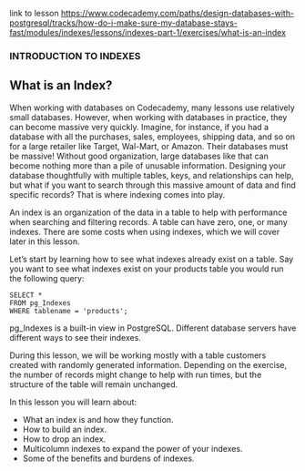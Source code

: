 link to lesson
https://www.codecademy.com/paths/design-databases-with-postgresql/tracks/how-do-i-make-sure-my-database-stays-fast/modules/indexes/lessons/indexes-part-1/exercises/what-is-an-index

### INTRODUCTION TO INDEXES

## What is an Index?

When working with databases on Codecademy, many lessons use relatively small databases. However, when working with databases in practice, they can become massive very quickly. Imagine, for instance, if you had a database with all the purchases, sales, employees, shipping data, and so on for a large retailer like Target, Wal-Mart, or Amazon. Their databases must be massive! Without good organization, large databases like that can become nothing more than a pile of unusable information. Designing your database thoughtfully with multiple tables, keys, and relationships can help, but what if you want to search through this massive amount of data and find specific records? That is where indexing comes into play.

An index is an organization of the data in a table to help with performance when searching and filtering records. A table can have zero, one, or many indexes. There are some costs when using indexes, which we will cover later in this lesson.

Let’s start by learning how to see what indexes already exist on a table. Say you want to see what indexes exist on your products table you would run the following query:
```
SELECT *
FROM pg_Indexes
WHERE tablename = 'products';
```
pg_Indexes is a built-in view in PostgreSQL. Different database servers have different ways to see their indexes.

During this lesson, we will be working mostly with a table customers created with randomly generated information. Depending on the exercise, the number of records might change to help with run times, but the structure of the table will remain unchanged.

In this lesson you will learn about:

- What an index is and how they function.
- How to build an index.
- How to drop an index.
- Multicolumn indexes to expand the power of your indexes.
- Some of the benefits and burdens of indexes.
